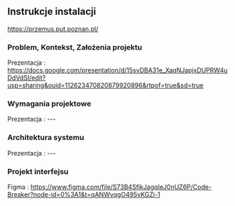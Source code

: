 ## Instrukcje instalacji

https://przemus.put.poznan.pl/


### Problem, Kontekst, Założenia projektu

Prezentacja : https://docs.google.com/presentation/d/15svDBA31e_XaqNJapjxDUPRW4uDdVdSI/edit?usp=sharing&ouid=112623470820879920896&rtpof=true&sd=true

### Wymagania projektowe

Prezentacja : ---

### Architektura systemu

Prezentacja : ---

### Projekt interfejsu

Figma : https://www.figma.com/file/S73B4SflkJagqIeJ0nUZ6P/Code-Breaker?node-id=0%3A1&t=qANWvqgO495vKGZi-1


